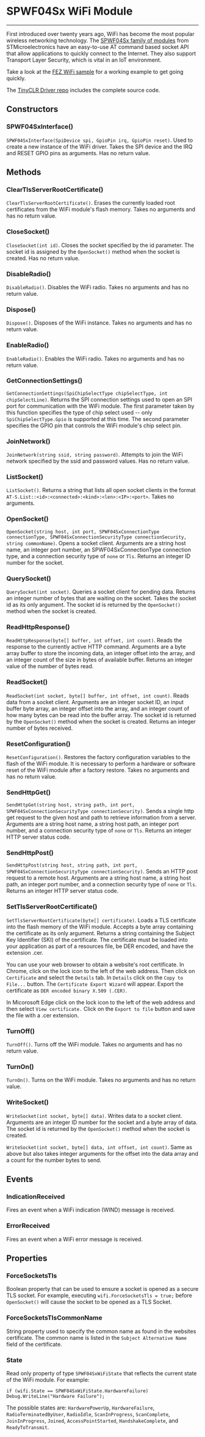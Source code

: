 # SPWF04Sx WiFi Module
---
First introduced over twenty years ago, WiFi has become the most popular wireless networking technology. The [SPWF04Sx family of modules](https://www.st.com/en/wireless-connectivity/spwf04sa.html) from STMicroelectronics have an easy-to-use AT command based socket API that allow applications to quickly connect to the Internet. They also support Transport Layer Security, which is vital in an IoT environment.

Take a look at the [FEZ WiFi sample](https://github.com/ghi-electronics/TinyCLR-Samples/) for a working example to get going quickly.

The [TinyCLR Driver repo](https://github.com/ghi-electronics/TinyCLR-Drivers) includes the complete source code.

## Constructors

### SPWF04SxInterface()

`SPWF04SxInterface(SpiDevice spi, GpioPin irq, GpioPin reset)`. Used to create a new instance of the WiFi driver. Takes the SPI device and the IRQ and RESET GPIO pins as arguments. Has no return value.

## Methods

### ClearTlsServerRootCertificate()

`ClearTlsServerRootCertificate()`. Erases the currently loaded root certificates from the WiFi module's flash memory. Takes no arguments and has no return value.

### CloseSocket()

`CloseSocket(int id)`. Closes the socket specified by the id parameter. The socket id is assigned by the `OpenSocket()` method when the socket is created. Has no return value.

### DisableRadio()

`DisableRadio()`. Disables the WiFi radio. Takes no arguments and has no return value.

### Dispose()

`Dispose()`. Disposes of the WiFi instance. Takes no arguments and has no return value.

### EnableRadio()

`EnableRadio()`. Enables the WiFi radio. Takes no arguments and has no return value.

### GetConnectionSettings()

`GetConnectionSettings(SpiChipSelectType chipSelectType, int chipSelectLine)`. Returns the SPI connection settings used to open an SPI port for communication with the WiFi module. The first parameter taken by this function specifies the type of chip select used -- only `SpiChipSelectType.Gpio` is supported at this time. The second parameter specifies the GPIO pin that controls the WiFi module's chip select pin.

### JoinNetwork()

`JoinNetwork(string ssid, string password)`. Attempts to join the WiFi network specified by the ssid and password values. Has no return value.

### ListSocket()

`ListSocket()`. Returns a string that lists all open socket clients in the format `AT-S.List::<id>:<connected>:<kind>:<len>:<IP>:<port>`. Takes no arguments.

### OpenSocket()

`OpenSocket(string host, int port, SPWF04SxConnectionType connectionType, SPWF04SxConnectionSecurityType connectionSecurity, string commonName)`. Opens a socket client. Arguments are a string host name, an integer port number, an SPWF04SxConnectionType connection type, and a connection security type of `none` or `Tls`. Returns an integer ID number for the socket.

### QuerySocket()

`QuerySocket(int socket)`. Queries a socket client for pending data. Returns an integer number of bytes that are waiting on the socket. Takes the socket id as its only argument. The socket id is returned by the `OpenSocket()` method when the socket is created.

### ReadHttpResponse()

`ReadHttpResponse(byte[] buffer, int offset, int count)`. Reads the response to the currently active HTTP command. Arguments are a byte array buffer to store the incoming data, an integer offset into the array, and an integer count of the size in bytes of available buffer. Returns an integer value of the number of bytes read.

### ReadSocket()

`ReadSocket(int socket, byte[] buffer, int offset, int count)`. Reads data from a socket client. Arguments are an integer socket ID, an input buffer byte array, an integer offset into the array, and an integer count of how many bytes can be read into the buffer array. The socket id is returned by the `OpenSocket()` method when the socket is created. Returns an integer number of bytes received.

### ResetConfiguration()

`ResetConfiguration()`. Restores the factory configuration variables to the flash of the WiFi module. It is necessary to perform a hardware or software reset of the WiFi module after a factory restore. Takes no arguments and has no return value.

### SendHttpGet()

`SendHttpGet(string host, string path, int port, SPWF04SxConnectionSecurityType connectionSecurity)`. Sends a single http get request to the given host and path to retrieve information from a server. Arguments are a string host name, a string host path, an integer port number, and a connection security type of `none` or `Tls`. Returns an integer HTTP server status code.

### SendHttpPost()

`SendHttpPost(string host, string path, int port, SPWF04SxConnectionSecurityType connectionSecurity)`. Sends an HTTP post request to a remote host. Arguments are a string host name, a string host path, an integer port number, and a connection security type of `none` or `Tls`. Returns an integer HTTP server status code.

### SetTlsServerRootCertificate()

`SetTlsServerRootCertificate(byte[] certificate)`. Loads a TLS certificate into the flash memory of the WiFi module. Accepts a byte array containing the certificate as its only argument. Returns a string containing the Subject Key Identifier (SKI) of the certificate. The certificate must be loaded into your application as part of a resources file, be DER encoded, and have the extension .cer.

You can use your web browser to obtain a website's root certificate. In Chrome, click on the lock icon to the left of the web address. Then click on `Certificate` and select the `Details` tab. In `Details` click on the `Copy to File...` button. The `Certificate Export Wizard` will appear. Export the certificate as `DER encoded binary X.509 (.CER)`.

In Micorosoft Edge click on the lock icon to the left of the web address and then select `View certificate.` Click on the `Export to file` button and save the file with a .cer extension.

### TurnOff()

`TurnOff()`. Turns off the WiFi module. Takes no arguments and has no return value.

### TurnOn()

`TurnOn()`. Turns on the WiFi module. Takes no arguments and has no return value.

### WriteSocket()

`WriteSocket(int socket, byte[] data)`. Writes data to a socket client. Arguments are an integer ID number for the socket and a byte array of data. The socket id is returned by the `OpenSocket()` method when the socket is created.

`WriteSocket(int socket, byte[] data, int offset, int count)`. Same as above but also takes integer arguments for the offset into the data array and a count for the number bytes to send.

## Events

### IndicationReceived

Fires an event when a WiFi indication (WIND) message is received.

### ErrorReceived

Fires an event when a WiFi error message is received.

## Properties

### ForceSocketsTls

Boolean property that can be used to ensure a socket is opened as a secure TLS socket. For example, executing `wifi.ForceSocketsTls = true;` before `OpenSocket()` will cause the socket to be opened as a TLS Socket.

### ForceSocketsTlsCommonName

String property used to specify the common name as found in the websites certificate. The common name is listed in the `Subject Alternative Name` field of the certificate.

### State

Read only property of type `SPWF04SxWiFiState` that reflects the current state of the WiFi module. For example:

`if (wifi.State == SPWF04SxWiFiState.HardwareFailure) Debug.WriteLine("Hardware Failure");`

The possible states are: `HardwarePowerUp`, `HardwareFailure`, `RadioTerminatedByUser`, `RadioIdle`, `ScanInProgress`, `ScanComplete`, `JoinInProgress`, `Joined`, `AccessPointStarted`, `HandshakeComplete`, and `ReadyToTransmit`.
